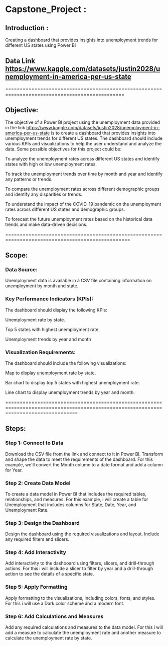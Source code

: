 # Capstone_Project :

## Introduction :
Creating a dashboard that provides insights into unemployment trends for different US states using Power BI

## Data Link https://www.kaggle.com/datasets/justin2028/unemployment-in-america-per-us-state 

===============================================================================================

## Objective:

The objective of a Power BI project using the unemployment data provided in the link https://www.kaggle.com/datasets/justin2028/unemployment-in-america-per-us-state is  to create a dashboard that provides insights into unemployment trends for different US states. The dashboard should include various KPIs and visualizations to help the user understand and analyze the data. Some possible objectives for this project could be:

To analyze the unemployment rates across different US states and identify states with high or low unemployment rates.

To track the unemployment trends over time by month and year and identify any patterns or trends.

To compare the unemployment rates across different demographic groups and identify any disparities or trends.

To understand the impact of the COVID-19 pandemic on the unemployment rates across different US states and demographic groups.

To forecast the future unemployment rates based on the historical data trends and make data-driven decisions.

=================================================================================================
## Scope:

### Data Source:
Unemployment data is available in a CSV file containing information on unemployment by month and state.

### Key Performance Indicators (KPIs): 
The dashboard should display the following KPIs:

Unemployment rate by state.

Top 5 states with highest unemployment rate.

Unemployment trends by year and month

### Visualization Requirements:
The dashboard should include the following visualizations:

Map to display unemployment rate by state.

Bar chart to display top 5 states with highest unemployment rate.

Line chart to display unemployment trends by year and month.

=====================================================================================================================================

## Steps:
### Step 1: Connect to Data

Download the CSV file from the link and connect to it in Power BI. Transform and shape the data to meet the requirements of the dashboard. For this example, we'll convert the Month column to a date format and add a column for Year.

### Step 2: Create Data Model

To create a data model in Power BI that includes the required tables, relationships, and measures. For this example, i will create a table for Unemployment that includes columns for State, Date, Year, and Unemployment Rate.

### Step 3: Design the Dashboard

Design the dashboard using the required visualizations and layout. Include any required filters and slicers. 

### Step 4: Add Interactivity

Add interactivity to the dashboard using filters, slicers, and drill-through actions. For this i will include a slicer to filter by year and a drill-through action to see the details of a specific state.

### Step 5: Apply Formatting

Apply formatting to the visualizations, including colors, fonts, and styles. For this i will use a Dark color scheme and a modern font.

### Step 6: Add Calculations and Measures

Add any required calculations and measures to the data model. For this i will add a measure to calculate the unemployment rate and another measure to calculate the unemployment rate by state.


